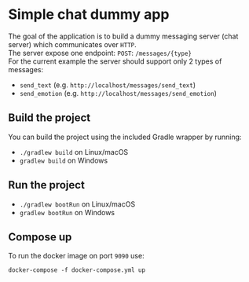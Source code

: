 # Simple chat dummy app
The goal of the application is to build a dummy messaging server (chat server) which communicates over `HTTP`.  
The server expose one endpoint: `POST`: `/messages/{type}`  
For the current example the server should support only 2 types of messages:
- `send_text` (e.g. `http://localhost/messages/send_text`)
- `send_emotion` (e.g. `http://localhost/messages/send_emotion`)

## Build the project
You can build the project using the included Gradle wrapper by running:
- `./gradlew build` on Linux/macOS
- `gradlew build` on Windows

## Run the project
- `./gradlew bootRun` on Linux/macOS
- `gradlew bootRun` on Windows

## Compose up
To run the docker image on port `9090` use:
```
docker-compose -f docker-compose.yml up
```
